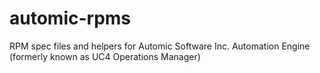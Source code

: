 automic-rpms
============

RPM spec files and helpers for Automic Software Inc. Automation Engine (formerly known as UC4 Operations Manager)
